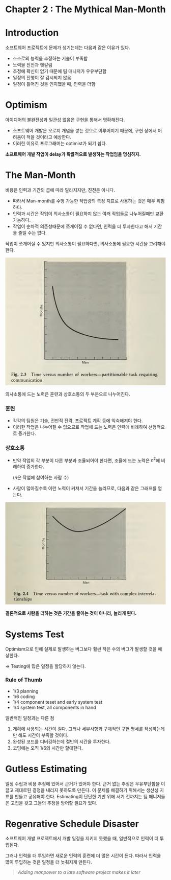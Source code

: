 # Chapter 2 : The Mythical Man-Month

# Introduction

소프트웨어 프로젝트에 문제가 생기는데는 다음과 같은 이유가 있다.

- 스스로의 능력을 추정하는 기술이 부족함
- 노력을 진전과 헷갈림
- 추정에 확신이 없기 때문에 팀 매니저가 우유부단함
- 일정의 진행이 잘 감시되지 않음
- 일정이 틀어진 것을 인지했을 때, 인력을 더함

# Optimism

아이디어의 불완전성과 일관성 없음은 구현을 통해서 명확해진다. 

- 소프트웨어 개발은 오로지 개념을 쌓는 것으로 이루어지기 때문에, 구현 상에서 어려움이 적을 것이라고 예상한다.
- 이러한 이유로 프로그래머는 optimist가 되기 쉽다.

**소프트웨어 개발 작업이 delay가 확률적으로 발생하는 작업임을 명심하자.**

# The Man-Month

비용은 인력과 기간의 곱에 따라 달라지지만, 진전은 아니다.

- 따라서 Man-month를 수행 가능한 작업량의 측정 지표로 사용하는 것은 매우 위험하다.
- 인력과 시간은 작업이 의사소통이 필요하지 않는 여러 작업들로 나누어질때만 교환 가능하다.
- 작업이 순차적 의존성때문에 쪼개어질 수 없다면, 인력을 더 투자한다고 해서 기간을 줄일 수는 없다.

작업이 쪼개어질 수 있지만 의사소통이 필요하다면, 의사소통에 필요한 시간을 고려해야 한다.

![스크린샷 2022-10-04 오후 1.39.58.png](Chapter%202%20The%20Mythical%20Man-Month%2010828792d82a45459afb8cb6f2a5a8c0/%25E1%2584%2589%25E1%2585%25B3%25E1%2584%258F%25E1%2585%25B3%25E1%2584%2585%25E1%2585%25B5%25E1%2586%25AB%25E1%2584%2589%25E1%2585%25A3%25E1%2586%25BA_2022-10-04_%25E1%2584%258B%25E1%2585%25A9%25E1%2584%2592%25E1%2585%25AE_1.39.58.png)

의사소통에 드는 노력은 훈련과 상호소통의 두 부분으로 나누어진다.

### 훈련

- 각각의 팀원은 기술, 전반적 전략, 프로젝트 계획 등에 익숙해져야 한다.
- 이러한 작업은 나누어질 수 없으므로 작업에 드는 노력은 인력에 비례하여 선형적으로 증가한다.

### 상호소통

- 만약 작업의 각 부분이 다른 부분과 조율되어야 한다면, 조율에 드는 노력은 $n^2$에 비례하여 증가한다.
    
     ($n$은 작업에 참여하는 사람 수)
    
- 사람이 많아질수록 이런 노력이 커져서 기간을 늘리므로, 다음과 같은 그래프를 얻는다.

![스크린샷 2022-10-04 오후 1.47.48.png](Chapter%202%20The%20Mythical%20Man-Month%2010828792d82a45459afb8cb6f2a5a8c0/%25E1%2584%2589%25E1%2585%25B3%25E1%2584%258F%25E1%2585%25B3%25E1%2584%2585%25E1%2585%25B5%25E1%2586%25AB%25E1%2584%2589%25E1%2585%25A3%25E1%2586%25BA_2022-10-04_%25E1%2584%258B%25E1%2585%25A9%25E1%2584%2592%25E1%2585%25AE_1.47.48.png)

**결론적으로 사람을 더하는 것은 기간을 줄이는 것이 아니라, 늘리게 된다.**

# Systems Test

Optimism으로 인해 실제로 발생하는 버그보다 훨씬 작은 수의 버그가 발생할 것을 예상한다.

⇒ Testing에 많은 일정을 할당하지 않는다.

### Rule of Thumb

- 1/3 planning
- 1/6 coding
- 1/4 component teset and early system test
- 1/4 system test, all components in hand

일반적인 일정과는 다른 점

1. 계획에 사용되는 시간이 길다. 그러나 세부사항과 구체적인 구현 명세를 작성하는데만 해도 시간이 부족할 것이다.
2. 완성된 코드를 디버깅하는데 절반의 시간을 투자한다.
3. 코딩에는 오직 1/6의 시간만 할애한다.

# Gutless Estimating

일정 수립과 비용 추정에 있어서 근거가 있어야 한다. 근거 없는 추정은 우유부단함을 이끌고 제대로된 결정을 내리지 못하도록 만든다. 이 문제를 해결하기 위해서는 생산성 지표를 만들고 공유해야 한다. Estimating이 단단한 기반 위에 서기 전까지는 팀 매니저들은 고집을 갖고 그들의 추정을 방어할 필요가 있다.

# Regenrative Schedule Disaster

소프트웨어 개발 프로젝트에서 개발 일정을 지키지 못했을 때, 일반적으로 인력이 더 투입된다. 

그러나 인력을 더 투입하면 새로운 인력의 훈련에 더 많은 시간이 든다. 따라서 인력을 많이 투입하는 것은 일정을 더 늦춰지게 만든다.

> *Adding manpower to a late software project makes it later*
>